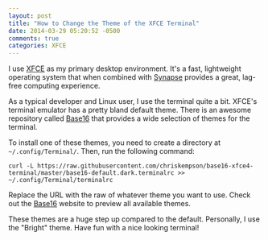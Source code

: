 ```yaml
---
layout: post
title: "How to Change the Theme of the XFCE Terminal"
date: 2014-03-29 05:20:52 -0500
comments: true
categories: XFCE
---
```


I use [XFCE](http://xfce.org) as my primary desktop environment. It's a fast, lightweight operating system that when combined with [Synapse](https://launchpad.net/synapse-project) provides a great, lag-free computing experience.

As a typical developer and Linux user, I use the terminal quite a bit. XFCE's terminal emulator has a pretty bland default theme. There is an awesome repository called [Base16](https://github.com/chriskempson/base16-xfce4-terminal) that provides a wide selection of themes for the terminal.

To install one of these themes, you need to create a directory at `~/.config/Terminal/`. Then, run the following command:

```
curl -L https://raw.githubusercontent.com/chriskempson/base16-xfce4-terminal/master/base16-default.dark.terminalrc >> ~/.config/Terminal/terminalrc
```

Replace the URL with the raw of whatever theme you want to use. Check out the [Base16](http://chriskempson.github.io/base16/) website to preview all available themes.

These themes are a huge step up compared to the default. Personally, I use the "Bright" theme. Have fun with a nice looking terminal!
